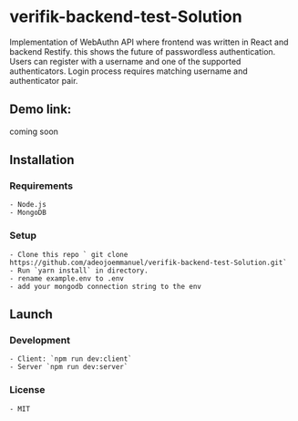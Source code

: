 # verifik-backend-test-Solution
Implementation of WebAuthn API where frontend was  written in React and backend  Restify.
this shows the future of passwordless authentication.
Users can register with a username and one of the supported authenticators.
Login process requires matching username and authenticator pair.

## Demo link:
coming soon

## Installation
  ### Requirements
    - Node.js
    - MongoDB 

  ### Setup
    - Clone this repo ` git clone https://github.com/adeojoemmanuel/verifik-backend-test-Solution.git`
    - Run `yarn install` in directory.
    - rename example.env to .env
    - add your mongodb connection string to the env 

  ## Launch
  ### Development
    - Client: `npm run dev:client`
    - Server `npm run dev:server`
  
  ### License
    - MIT

